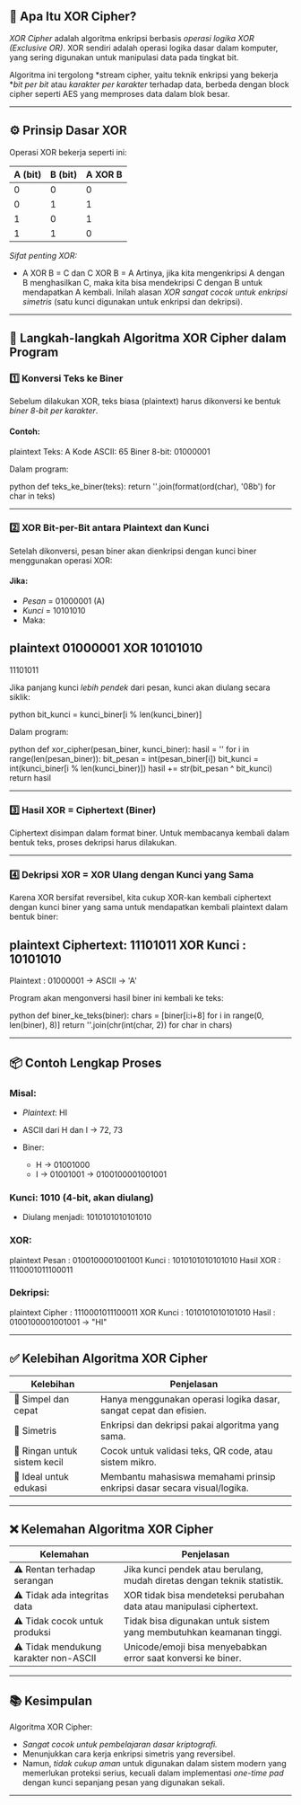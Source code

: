 ## 🔐 Apa Itu XOR Cipher?

*XOR Cipher* adalah algoritma enkripsi berbasis *operasi logika XOR (Exclusive OR)*. XOR sendiri adalah operasi logika dasar dalam komputer, yang sering digunakan untuk manipulasi data pada tingkat bit.

Algoritma ini tergolong *stream cipher, yaitu teknik enkripsi yang bekerja **bit per bit* atau *karakter per karakter* terhadap data, berbeda dengan block cipher seperti AES yang memproses data dalam blok besar.

---

## ⚙ Prinsip Dasar XOR

Operasi XOR bekerja seperti ini:

| A (bit) | B (bit) | A XOR B |
| ------- | ------- | ------- |
| 0       | 0       | 0       |
| 0       | 1       | 1       |
| 1       | 0       | 1       |
| 1       | 1       | 0       |

*Sifat penting XOR:*

* A XOR B = C dan C XOR B = A
  Artinya, jika kita mengenkripsi A dengan B menghasilkan C, maka kita bisa mendekripsi C dengan B untuk mendapatkan A kembali.
  Inilah alasan *XOR sangat cocok untuk enkripsi simetris* (satu kunci digunakan untuk enkripsi dan dekripsi).

---

## 📌 Langkah-langkah Algoritma XOR Cipher dalam Program

### 1️⃣ Konversi Teks ke Biner

Sebelum dilakukan XOR, teks biasa (plaintext) harus dikonversi ke bentuk *biner 8-bit per karakter*.

#### Contoh:

plaintext
Teks: A
Kode ASCII: 65
Biner 8-bit: 01000001


Dalam program:

python
def teks_ke_biner(teks):
    return ''.join(format(ord(char), '08b') for char in teks)


---

### 2️⃣ XOR Bit-per-Bit antara Plaintext dan Kunci

Setelah dikonversi, pesan biner akan dienkripsi dengan kunci biner menggunakan operasi XOR:

#### Jika:

* *Pesan* = 01000001 (A)
* *Kunci* = 10101010
* Maka:

plaintext
01000001
XOR
10101010
---------
11101011


Jika panjang kunci *lebih pendek* dari pesan, kunci akan diulang secara siklik:

python
bit_kunci = kunci_biner[i % len(kunci_biner)]


Dalam program:

python
def xor_cipher(pesan_biner, kunci_biner):
    hasil = ''
    for i in range(len(pesan_biner)):
        bit_pesan = int(pesan_biner[i])
        bit_kunci = int(kunci_biner[i % len(kunci_biner)])
        hasil += str(bit_pesan ^ bit_kunci)
    return hasil


---

### 3️⃣ Hasil XOR = Ciphertext (Biner)

Ciphertext disimpan dalam format biner. Untuk membacanya kembali dalam bentuk teks, proses dekripsi harus dilakukan.

---

### 4️⃣ Dekripsi XOR = XOR Ulang dengan Kunci yang Sama

Karena XOR bersifat reversibel, kita cukup XOR-kan kembali ciphertext dengan kunci biner yang sama untuk mendapatkan kembali plaintext dalam bentuk biner:

plaintext
Ciphertext: 11101011
XOR
Kunci     : 10101010
-----------------------
Plaintext : 01000001 → ASCII → 'A'


Program akan mengonversi hasil biner ini kembali ke teks:

python
def biner_ke_teks(biner):
    chars = [biner[i:i+8] for i in range(0, len(biner), 8)]
    return ''.join(chr(int(char, 2)) for char in chars)


---

## 📦 Contoh Lengkap Proses

### Misal:

* *Plaintext*: HI
* ASCII dari H dan I → 72, 73
* Biner:

  * H → 01001000
  * I → 01001001
    → 0100100001001001

### Kunci: 1010 (4-bit, akan diulang)

* Diulang menjadi: 1010101010101010

### XOR:

plaintext
Pesan     : 0100100001001001
Kunci     : 1010101010101010
Hasil XOR : 1110001011100011


### Dekripsi:

plaintext
Cipher    : 1110001011100011
XOR Kunci : 1010101010101010
Hasil     : 0100100001001001 → "HI"


---

## ✅ Kelebihan Algoritma XOR Cipher

| Kelebihan                    | Penjelasan                                                               |
| ---------------------------- | ------------------------------------------------------------------------ |
| 🔸 Simpel dan cepat          | Hanya menggunakan operasi logika dasar, sangat cepat dan efisien.        |
| 🔸 Simetris                  | Enkripsi dan dekripsi pakai algoritma yang sama.                         |
| 🔸 Ringan untuk sistem kecil | Cocok untuk validasi teks, QR code, atau sistem mikro.                   |
| 🔸 Ideal untuk edukasi       | Membantu mahasiswa memahami prinsip enkripsi dasar secara visual/logika. |

---

## ❌ Kelemahan Algoritma XOR Cipher

| Kelemahan                             | Penjelasan                                                              |
| ------------------------------------- | ----------------------------------------------------------------------- |
| ⚠ Rentan terhadap serangan           | Jika kunci pendek atau berulang, mudah diretas dengan teknik statistik. |
| ⚠ Tidak ada integritas data          | XOR tidak bisa mendeteksi perubahan data atau manipulasi ciphertext.    |
| ⚠ Tidak cocok untuk produksi         | Tidak bisa digunakan untuk sistem yang membutuhkan keamanan tinggi.     |
| ⚠ Tidak mendukung karakter non-ASCII | Unicode/emoji bisa menyebabkan error saat konversi ke biner.            |

---

## 📚 Kesimpulan

Algoritma XOR Cipher:

* *Sangat cocok untuk pembelajaran dasar kriptografi.*
* Menunjukkan cara kerja enkripsi simetris yang reversibel.
* Namun, *tidak cukup aman* untuk digunakan dalam sistem modern yang memerlukan proteksi serius, kecuali dalam implementasi *one-time pad* dengan kunci sepanjang pesan yang digunakan sekali.

---

